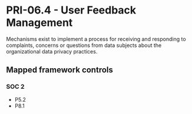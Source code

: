 # PRI-06.4 - User Feedback Management
Mechanisms exist to implement a process for receiving and responding to complaints, concerns or questions from data subjects about the organizational data privacy practices.
## Mapped framework controls
### SOC 2
- P5.2
- P8.1